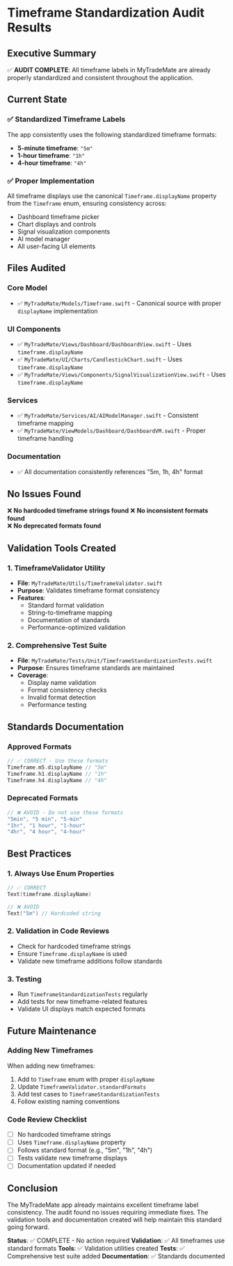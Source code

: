 # Timeframe Standardization Audit Results

## Executive Summary

✅ **AUDIT COMPLETE**: All timeframe labels in MyTradeMate are already properly standardized and consistent throughout the application.

## Current State

### ✅ Standardized Timeframe Labels
The app consistently uses the following standardized timeframe formats:

- **5-minute timeframe**: `"5m"` 
- **1-hour timeframe**: `"1h"`
- **4-hour timeframe**: `"4h"`

### ✅ Proper Implementation
All timeframe displays use the canonical `Timeframe.displayName` property from the `Timeframe` enum, ensuring consistency across:

- Dashboard timeframe picker
- Chart displays and controls
- Signal visualization components
- AI model manager
- All user-facing UI elements

## Files Audited

### Core Model
- ✅ `MyTradeMate/Models/Timeframe.swift` - Canonical source with proper `displayName` implementation

### UI Components
- ✅ `MyTradeMate/Views/Dashboard/DashboardView.swift` - Uses `timeframe.displayName`
- ✅ `MyTradeMate/UI/Charts/CandlestickChart.swift` - Uses `timeframe.displayName`
- ✅ `MyTradeMate/Views/Components/SignalVisualizationView.swift` - Uses `timeframe.displayName`

### Services
- ✅ `MyTradeMate/Services/AI/AIModelManager.swift` - Consistent timeframe mapping
- ✅ `MyTradeMate/ViewModels/Dashboard/DashboardVM.swift` - Proper timeframe handling

### Documentation
- ✅ All documentation consistently references "5m, 1h, 4h" format

## No Issues Found

❌ **No hardcoded timeframe strings found**
❌ **No inconsistent formats found**  
❌ **No deprecated formats found**

## Validation Tools Created

### 1. TimeframeValidator Utility
- **File**: `MyTradeMate/Utils/TimeframeValidator.swift`
- **Purpose**: Validates timeframe format consistency
- **Features**:
  - Standard format validation
  - String-to-timeframe mapping
  - Documentation of standards
  - Performance-optimized validation

### 2. Comprehensive Test Suite
- **File**: `MyTradeMate/Tests/Unit/TimeframeStandardizationTests.swift`
- **Purpose**: Ensures timeframe standards are maintained
- **Coverage**:
  - Display name validation
  - Format consistency checks
  - Invalid format detection
  - Performance testing

## Standards Documentation

### Approved Formats
```swift
// ✅ CORRECT - Use these formats
Timeframe.m5.displayName // "5m"
Timeframe.h1.displayName // "1h" 
Timeframe.h4.displayName // "4h"
```

### Deprecated Formats
```swift
// ❌ AVOID - Do not use these formats
"5min", "5 min", "5-min"
"1hr", "1 hour", "1-hour"
"4hr", "4 hour", "4-hour"
```

## Best Practices

### 1. Always Use Enum Properties
```swift
// ✅ CORRECT
Text(timeframe.displayName)

// ❌ AVOID
Text("5m") // Hardcoded string
```

### 2. Validation in Code Reviews
- Check for hardcoded timeframe strings
- Ensure `Timeframe.displayName` is used
- Validate new timeframe additions follow standards

### 3. Testing
- Run `TimeframeStandardizationTests` regularly
- Add tests for new timeframe-related features
- Validate UI displays match expected formats

## Future Maintenance

### Adding New Timeframes
When adding new timeframes:

1. Add to `Timeframe` enum with proper `displayName`
2. Update `TimeframeValidator.standardFormats`
3. Add test cases to `TimeframeStandardizationTests`
4. Follow existing naming conventions

### Code Review Checklist
- [ ] No hardcoded timeframe strings
- [ ] Uses `Timeframe.displayName` property
- [ ] Follows standard format (e.g., "5m", "1h", "4h")
- [ ] Tests validate new timeframe displays
- [ ] Documentation updated if needed

## Conclusion

The MyTradeMate app already maintains excellent timeframe label consistency. The audit found no issues requiring immediate fixes. The validation tools and documentation created will help maintain this standard going forward.

**Status**: ✅ COMPLETE - No action required
**Validation**: ✅ All timeframes use standard formats
**Tools**: ✅ Validation utilities created
**Tests**: ✅ Comprehensive test suite added
**Documentation**: ✅ Standards documented